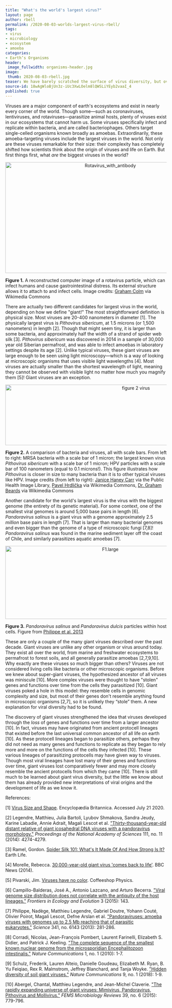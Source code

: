 ```yaml
---
title: "What's the world's largest virus?"
layout: page
author: rbell
permalink: /2020-08-03-worlds-largest-virus-rbell/
tags:
- virus
- microbiology
- ecosystem
- amoeba
categories:
- Earth’s Organisms
header:
 image_fullwidth: organisms-header.jpg
image:
 thumb: 2020-08-03-rbell.jpg
teaser: We have barely scratched the surface of virus diversity, but over the past decade scientists have discovered shockingly large viruses in environments across the globe. These giant viruses shook up everything we thought we knew about the origin of viruses.
source-id: 18wAgWloBjUn3z-iUc3XwLOelm8lQWSLiYEyb2vaaI_4
published: true
---
```


Viruses are a major component of earth's ecosystems and exist in nearly every corner of the world. Though some—such as coronaviruses, lentiviruses, and rotaviruses—parasitize animal hosts, plenty of viruses exist in our ecosystems that cannot harm us. Some viruses specifically infect and replicate within bacteria, and are called bacteriophages. Others target single-celled organisms known broadly as amoebas. Extraordinarily, these amoeba-targeting viruses include the largest viruses in the world. Not only are these viruses remarkable for their size: their complexity has completely shifted how scientists think about the origin of viruses and life on Earth. But first things first, what *are* the biggest viruses in the world?

<center><a data-flickr-embed="true" href="https://www.flickr.com/photos/139839751@N06/50180933931/in/dateposted-friend/" title="Rotavirus_with_antibody"><img src="https://live.staticflickr.com/65535/50180933931_8d9e35acbb_z.jpg" width="640" height="346" alt="Rotavirus_with_antibody"></a><script async src="//embedr.flickr.com/assets/client-code.js" charset="utf-8"></script></center>

**Figure 1.** A reconstructed computer image of a rotavirus particle, which can infect humans and cause gastrointestinal distress. Its external structure allows it to attach to and infect cells. Image credits: [Graham Colm](https://upload.wikimedia.org/wikipedia/commons/9/98/Rotavirus_with_antibody.jpg) via Wikimedia Commons

There are actually two different candidates for largest virus in the world, depending on how we define "giant!" The most straightforward definition is physical size. Most viruses are 20-400 nanometers in diameter [1]. The physically largest virus is *Pithovirus sibericum*, at 1.5 microns (or 1,500 nanometers) in length [2]. Though that might seem tiny, it is larger than some bacteria, and approximately half the width of a strand of spider web silk [3]. *Pithovirus sibericum* was discovered in 2014 in a sample of 30,000 year old Siberian permafrost, and was able to infect amoebas in laboratory settings despite its age [2]. Unlike typical viruses, these giant viruses are large enough to be seen using light microscopy—which is a way of looking at microscopic organisms that uses visible light wavelengths [4]. Most viruses are actually smaller than the shortest wavelength of light, meaning they cannot be observed with visible light no matter how much you magnify them [5]! Giant viruses are an exception. 

<center><a data-flickr-embed="true" href="https://www.flickr.com/photos/139839751@N06/50182487907/in/dateposted-friend/" title="figure 2 virus"><img src="https://live.staticflickr.com/65535/50182487907_8c197a0812_c.jpg" width="800" height="189" alt="figure 2 virus"></a><script async src="//embedr.flickr.com/assets/client-code.js" charset="utf-8"></script></center>

**Figure 2.** A comparison of bacteria and viruses, all with scale bars. From left to right: MRSA bacteria with a scale bar of 1 micron; the largest known virus *Pithovirus sibericum* with a scale bar of 1 micron; HPV particles with a scale bar of 100 nanometers (equal to 0.1 microns!). This figure illustrates how *Pithovirus* is closer in size to many bacteria than it is to other typical viruses like HPV. Image credits (from left to right): [Janice Haney Carr](https://phil.cdc.gov/Details.aspx?pid=9994) via the Public Health Image Library, [Pavel Hrdlička](https://commons.wikimedia.org/wiki/File:Pithovirus_sibericum_sketch.jpg) via Wikimedia Commons, [Dr. Graham Beards](https://commons.wikimedia.org/wiki/File:Papilloma_Virus_(HPV)_EM_(new_version).jpg) via Wikimedia Commons

Another candidate for the world's largest virus is the virus with the biggest genome (the entirety of its genetic material). For some context, one of the smallest viral genomes is around 5,000 base pairs in length [6]. *Pandoravirus salinus* is a giant virus with a genome approximately 2.5 *million* base pairs in length [7]. That is larger than many bacterial genomes and even bigger than the genome of a type of microscopic fungi [7,8]! *Pandoravirus salinus* was found in the marine sediment layer off the coast of Chile, and similarly parasitizes aquatic amoebas [7].

<center><a data-flickr-embed="true" href="https://www.flickr.com/photos/139839751@N06/50181211717/in/dateposted-friend/" title="F1.large"><img src="https://live.staticflickr.com/65535/50181211717_14382eec8a_z.jpg" width="640" height="228" alt="F1.large"></a><script async src="//embedr.flickr.com/assets/client-code.js" charset="utf-8"></script></center>

**Figure 3.** *Pandoravirus salinus* and *Pandoravirus dulcis* particles within host cells. Figure from [Philippe et al. 2013](https://science.sciencemag.org/content/341/6143/281)

These are only a couple of the many giant viruses described over the past decade. Giant viruses are unlike any other organism or virus around today. They exist all over the world, from marine and freshwater ecosystems to permafrost to forest soils, and all generally parasitize amoebas [2,7,9,10]. Why exactly are these viruses so much bigger than others? Viruses are not considered living cells like bacteria or other microscopic organisms. Before we knew about super-giant viruses, the hypothesized ancestor of all viruses was miniscule [10]. More complex viruses were thought to have "stolen" genes and functions over time from the cells they parasitized [10]. Giant viruses poked a hole in this model: they resemble cells in genomic complexity and size, but most of their genes don't resemble anything found in microscopic organisms [2,7], so it is unlikely they “stole” them. A new explanation for viral diversity had to be found.

The discovery of giant viruses strengthened the idea that viruses developed through the *loss* of genes and functions over time from a larger ancestor [10]. In fact, viruses may have originated from ancient protocell lineages that existed before the last universal common ancestor of all life on earth [10]. As these protocell lineages began to parasitize others, perhaps they did not need as many genes and functions to replicate as they began to rely more and more on the functions of the cells they infected [10]. These various lineages of parasitizing protocells may have given way to viruses. Though most viral lineages have lost many of their genes and functions over time, giant viruses lost comparatively fewer and may more closely resemble the ancient protocells from which they came [10]. There is still much to be learned about giant virus diversity, but the little we know about them has already provided new interpretations of viral origins and the development of life as we know it. 

References:

[1] [Virus Size and Shape](https://www.britannica.com/science/virus/Size-and-shape ). Encyclopædia Britannica. Accessed July 21 2020. 

[2] Legendre, Matthieu, Julia Bartoli, Lyubov Shmakova, Sandra Jeudy, Karine Labadie, Annie Adrait, Magali Lescot et al. ["Thirty-thousand-year-old distant relative of giant icosahedral DNA viruses with a pandoravirus morphology."](https://www.pnas.org/content/111/11/4274) *Proceedings of the National Academy of Sciences* 111, no. 11 (2014): 4274-4279.

[3] Ramel, Gordon. [Spider Silk 101: What's It Made Of And How Strong Is It?](https://www.earthlife.net/chelicerata/silk.html) Earth Life.

[4] Morelle, Rebecca. [30,000-year-old giant virus 'comes back to life'](https://www.bbc.com/news/science-environment-26387276). BBC News (2014). 

[5] Pivarski, Jim. [Viruses have no color](http://coffeeshopphysics.com/articles/2013-02/01_viruses_have_no_color/). Coffeeshop Physics. 

[6] Campillo-Balderas, José A., Antonio Lazcano, and Arturo Becerra. ["Viral genome size distribution does not correlate with the antiquity of the host lineages."](https://www.frontiersin.org/articles/10.3389/fevo.2015.00143/full) *Frontiers in Ecology and Evolution* 3 (2015): 143.

[7] Philippe, Nadège, Matthieu Legendre, Gabriel Doutre, Yohann Couté, Olivier Poirot, Magali Lescot, Defne Arslan et al. ["Pandoraviruses: amoeba viruses with genomes up to 2.5 Mb reaching that of parasitic eukaryotes."](https://science.sciencemag.org/content/341/6143/281) *Science* 341, no. 6143 (2013): 281-286.

[8] Corradi, Nicolas, Jean-François Pombert, Laurent Farinelli, Elizabeth S. Didier, and Patrick J. Keeling. ["The complete sequence of the smallest known nuclear genome from the microsporidian Encephalitozoon intestinalis."](https://www.nature.com/articles/ncomms1082) *Nature Communications* 1, no. 1 (2010): 1-7.

[9] Schulz, Frederik, Lauren Alteio, Danielle Goudeau, Elizabeth M. Ryan, B. Yu Feiqiao, Rex R. Malmstrom, Jeffrey Blanchard, and Tanja Woyke. ["Hidden diversity of soil giant viruses."](https://www.nature.com/articles/s41467-018-07335-2) *Nature Communications* 9, no. 1 (2018): 1-9.

[10] Abergel, Chantal, Matthieu Legendre, and Jean-Michel Claverie. ["The rapidly expanding universe of giant viruses: Mimivirus, Pandoravirus, Pithovirus and Mollivirus."](https://academic.oup.com/femsre/article/39/6/779/550971) *FEMS Microbiology Reviews* 39, no. 6 (2015): 779-796.


